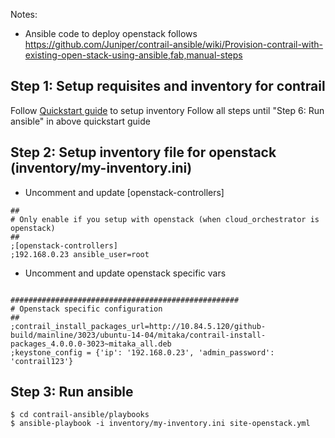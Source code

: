 Notes:
* Ansible code to deploy openstack follows https://github.com/Juniper/contrail-ansible/wiki/Provision-contrail-with-existing-open-stack-using-ansible,fab,manual-steps

## Step 1: Setup requisites and inventory for contrail

Follow [Quickstart guide](https://github.com/Juniper/contrail-ansible/wiki/Quickstart-Guide-with-ini-file-based-inventory) to setup inventory 
Follow all steps until "Step 6: Run ansible" in above quickstart guide

## Step 2: Setup inventory file for openstack (inventory/my-inventory.ini)
* Uncomment and update [openstack-controllers]
```
##
# Only enable if you setup with openstack (when cloud_orchestrator is openstack)
##
;[openstack-controllers]
;192.168.0.23 ansible_user=root
```

* Uncomment and update openstack specific vars 
```

###################################################
# Openstack specific configuration
##
;contrail_install_packages_url=http://10.84.5.120/github-build/mainline/3023/ubuntu-14-04/mitaka/contrail-install-packages_4.0.0.0-3023~mitaka_all.deb
;keystone_config = {'ip': '192.168.0.23', 'admin_password': 'contrail123'}

```

## Step 3: Run ansible

```
$ cd contrail-ansible/playbooks
$ ansible-playbook -i inventory/my-inventory.ini site-openstack.yml
```